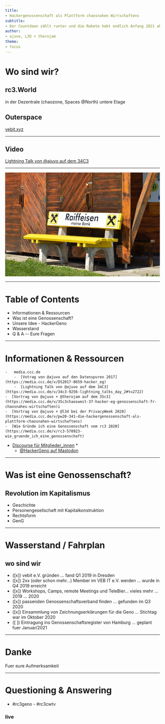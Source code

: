 ```yaml
---
title:
- Hackergenossenschaft als Plattform chaosnahen Wirtschaftens 
subtitle:
- Der Countdown zählt runter und die Rakete hebt endlich Anfang 2021 ab.  
author:
- ajuvo, L3D + therojam
theme:
- focus
---
```


# Wo sind wir?

## rc3.World

in der Dezentrale (chaozone, Spaces @North) untere Etage

## Outerspace

[vebit.xyz](https://vebit.xyz)

---

## Video

[Lightning Talk von @ajuvo auf dem 34C3](https://media.ccc.de/v/34c3-9256-lightning_talks_day_2#t=2722)

---

![Bank in den Bergen](./images/Raiffeisen_bench.jpg)

--- 

# Table of Contents

- Informationen & Ressourcen
- Was ist eine Genossenschaft?
- Unsere Idee - HackerGeno
- Wasserstand
- Q & A -- Eure Fragen 

---

# Informationen & Ressourcen

	-   media.ccc.de
		-  [Votrag von @ajuvo auf den Datenspuren 2017](https://media.ccc.de/v/DS2017-8659-hacker_eg)
		-  [Lightning Talk von @ajuvo auf dem 34C3](https://media.ccc.de/v/34c3-9256-lightning_talks_day_2#t=2722)
    -  [Vortrag von @ajuvo + @therojam auf dem 35c3](https://media.ccc.de/v/35c3chaoswest-37-hacker-eg-genossenschaft-fr-chaosnahes-wirtschaften)i
    -  [Vortrag von @ajuvo + @l3d bei der PrivacyWeek 2020](https://media.ccc.de/v/pw20-341-die-hackergenossenschaft-als-plattform-chaosnahen-wirtschaftens)
    -  [Wie Gründe ich eine Genossenschaft vom rc3 2020](https://media.ccc.de/v/rc3-578923-wie_gruende_ich_eine_genossenschaft)
  - [Discourse für Mitglieder_innen](https://meta.vebit.xyz/) *
	- [@HackerGeno auf Mastodon](https://chaos.social/@HackerGeno)

---

# Was ist eine Genossenschaft? 

## Revolution im Kapitalismus

 -   Geschichte
 -   Personengesellschaft mit Kapitalkonstruktion
 -   Rechtsform
 -   GenG

---

# Wasserstand / Fahrplan

## wo sind wir
 
 - ([x]) vebit e.V. gründen ... fand Q1 2019 in Dresden
 - ([x]) 2xx (oder schon mehr...) Member im VEB IT e.V. werden ... wurde in Q4 2019 erreicht
 - ([x]) Workshops, Camps, remote Meetings und TeleBier... vieles mehr ... 2019 ... 2020
 - ([x]) passenden Genossenschaftsverband finden ... gefunden im Q3 2020
 - ([x]) Einsammlung von Zeichnungserklärungen für die Geno ... Stichtag war im Oktober 2020
 - ([ ]) Eintragung ins Genossenschaftsregister von Hamburg ... geplant fuer Januar/2021

---

# Danke 

Fuer eure Aufmerksamkeit

---

# Questioning & Answering 

- \#rc3geno - \#rc3cwtv

### live 

